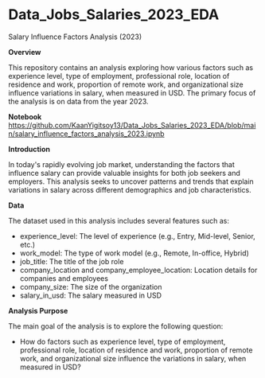 # Data_Jobs_Salaries_2023_EDA

Salary Influence Factors Analysis (2023)

**Overview**

This repository contains an analysis exploring how various factors such as experience level, type of employment, professional role, location of residence and work, proportion of remote work, and organizational size influence variations in salary, when measured in USD. The primary focus of the analysis is on data from the year 2023.


**Notebook**
https://github.com/KaanYigitsoy13/Data_Jobs_Salaries_2023_EDA/blob/main/salary_influence_factors_analysis_2023.ipynb


**Introduction**

In today's rapidly evolving job market, understanding the factors that influence salary can provide valuable insights for both job seekers and employers. This analysis seeks to uncover patterns and trends that explain variations in salary across different demographics and job characteristics.

**Data**

The dataset used in this analysis includes several features such as:

* experience_level: The level of experience (e.g., Entry, Mid-level, Senior, etc.)
* work_model: The type of work model (e.g., Remote, In-office, Hybrid)
* job_title: The title of the job role
* company_location and company_employee_location: Location details for companies and employees
* company_size: The size of the organization
* salary_in_usd: The salary measured in USD

**Analysis Purpose**

The main goal of the analysis is to explore the following question:

* How do factors such as experience level, type of employment, professional role, location of residence and work, proportion of remote work, and organizational size influence the variations in salary, when measured in USD?
